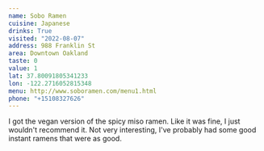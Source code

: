 ```yaml
---
name: Sobo Ramen
cuisine: Japanese
drinks: True
visited: "2022-08-07"
address: 988 Franklin St
area: Downtown Oakland
taste: 0
value: 1
lat: 37.80091805341233
lon: -122.2716052815348
menu: http://www.soboramen.com/menu1.html
phone: "+15108327626"
---
```


I got the vegan version of the spicy miso ramen. Like it was fine, I just wouldn't recommend it. Not very interesting, I've probably had some good instant ramens that were as good.
